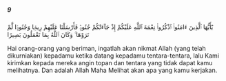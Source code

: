 ##### 9

<span class="ayah">يَٰٓأَيُّهَا ٱلَّذِينَ ءَامَنُوا۟ ٱذْكُرُوا۟ نِعْمَةَ ٱللَّهِ عَلَيْكُمْ إِذْ جَآءَتْكُمْ جُنُودٌۭ فَأَرْسَلْنَا عَلَيْهِمْ رِيحًۭا وَجُنُودًۭا لَّمْ تَرَوْهَا ۚ وَكَانَ ٱللَّهُ بِمَا تَعْمَلُونَ بَصِيرًا</span>

<span class="ayah_translation">Hai orang-orang yang beriman, ingatlah akan nikmat Allah (yang telah dikurniakan) kepadamu ketika datang kepadamu tentara-tentara, lalu Kami kirimkan kepada mereka angin topan dan tentara yang tidak dapat kamu melihatnya. Dan adalah Allah Maha Melihat akan apa yang kamu kerjakan.</span>
